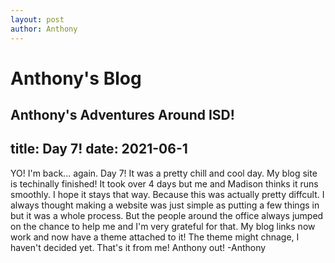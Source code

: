 ```yaml
---
layout: post
author: Anthony
---
```

# Anthony's Blog
Anthony's Adventures Around ISD!
---

title: Day 7!
date: 2021-06-1
---
YO! I'm back... again. Day 7! It was a pretty chill and cool day. My blog site is techinally finished! It took over 4 days but me and Madison thinks it runs smoothly. I hope it stays that way. Because this was actually pretty diffcult. I always thought making a website was just simple as putting a few things in but it was a whole process. But the people around the office always jumped on the chance to help me and I'm very grateful for that. My blog links now work and now have a theme attached to it! The theme might chnage, I haven't decided yet. That's it from me! Anthony out! -Anthony 